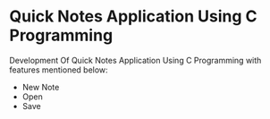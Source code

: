# Quick Notes Application Using C Programming

Development Of Quick Notes Application Using C Programming with features mentioned below:

- New Note
- Open
- Save

